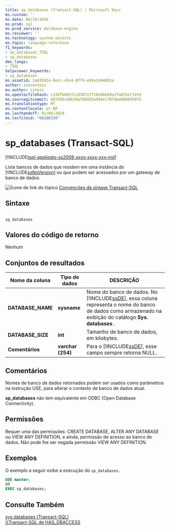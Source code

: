 ```yaml
---
title: sp_databases (Transact-SQL) | Microsoft Docs
ms.custom: ''
ms.date: 06/10/2016
ms.prod: sql
ms.prod_service: database-engine
ms.reviewer: ''
ms.technology: system-objects
ms.topic: language-reference
f1_keywords:
- sp_databases_TSQL
- sp_databases
dev_langs:
- TSQL
helpviewer_keywords:
- sp_databases
ms.assetid: 2a83b92a-9ecc-43c4-8ff4-e91e3a940b5a
author: stevestein
ms.author: sstein
ms.openlocfilehash: c338fb8057c2d58727f18e0bb69e2fa825e71559
ms.sourcegitcommit: b87d36c46b39af8b929ad94ec707dee8800950f5
ms.translationtype: MT
ms.contentlocale: pt-BR
ms.lasthandoff: 02/08/2020
ms.locfileid: "68108330"
---
```

# <a name="sp_databases-transact-sql"></a>sp_databases (Transact-SQL)
[!INCLUDE[tsql-appliesto-ss2008-xxxx-xxxx-xxx-md](../../includes/tsql-appliesto-ss2008-xxxx-xxxx-xxx-md.md)]

  Lista bancos de dados que residem em uma instância do [!INCLUDE[ssNoVersion](../../includes/ssnoversion-md.md)] ou que podem ser acessados por um gateway de banco de dados.  
  
 ![Ícone de link do tópico](../../database-engine/configure-windows/media/topic-link.gif "Ícone de link do tópico") [Convenções da sintaxe Transact-SQL](../../t-sql/language-elements/transact-sql-syntax-conventions-transact-sql.md)  
  
## <a name="syntax"></a>Sintaxe  
  
```  
  
sp_databases  
```  
  
## <a name="return-code-values"></a>Valores do código de retorno  
 Nenhum  
  
## <a name="result-sets"></a>Conjuntos de resultados  
  
|Nome da coluna|Tipo de dados|DESCRIÇÃO|  
|-----------------|---------------|-----------------|  
|**DATABASE_NAME**|**sysname**|Nome do banco de dados. No [!INCLUDE[ssDE](../../includes/ssde-md.md)], essa coluna representa o nome do banco de dados como armazenado na exibição do catálogo **Sys. databases** .|  
|**DATABASE_SIZE**|**int**|Tamanho de banco de dados, em kilobytes.|  
|**Comentários**|**varchar (254)**|Para o [!INCLUDE[ssDE](../../includes/ssde-md.md)], esse campo sempre retorna NULL.|  
  
## <a name="remarks"></a>Comentários  
 Nomes de banco de dados retornados podem ser usados como parâmetros na instrução USE, para alterar o contexto de banco de dados atual.  
  
 **sp_databases** não tem equivalente em ODBC (Open Database Connectivity).  
  
## <a name="permissions"></a>Permissões  
 Requer uma das permissões: CREATE DATABASE, ALTER ANY DATABASE ou VIEW ANY DEFINITION, e ainda, permissão de acesso ao banco de dados. Não pode lhe ser negada permissão VIEW ANY DEFINITION.  
  
## <a name="examples"></a>Exemplos  
 O exemplo a seguir exibe a execução do `sp_databases`.  
  
```sql  
USE master;  
GO  
EXEC sp_databases;  
```  
  
## <a name="see-also"></a>Consulte Também  
 [sys.databases &#40;Transact-SQL&#41;](../../relational-databases/system-catalog-views/sys-databases-transact-sql.md)   
 [&#41;&#40;Transact-SQL de HAS_DBACCESS](../../t-sql/functions/has-dbaccess-transact-sql.md)  
  
  
